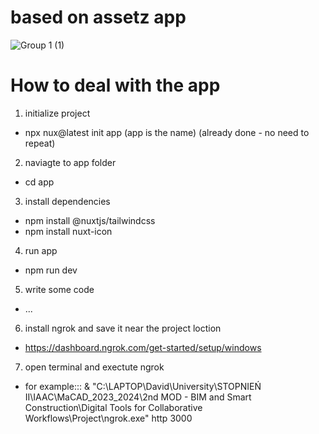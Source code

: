 # based on assetz app

![Group 1 (1)](https://github.com/SHL-Digital-Practice/assetz/assets/62248969/a44bd4ff-f1b1-4506-9f10-681651e2c2d8)



# How to deal with the app

1. initialize project
- npx nux@latest init app (app is the name) (already done - no need to repeat)

2. naviagte to app folder
- cd app

3. install dependencies 
- npm install @nuxtjs/tailwindcss
- npm install nuxt-icon

4. run app
- npm run dev

5. write some code
- ...

6. install ngrok and save it near the project loction
- https://dashboard.ngrok.com/get-started/setup/windows

7. open terminal and exectute ngrok
- for example::: & "C:\LAPTOP\David\University\STOPNIEŃ II\IAAC\MaCAD_2023_2024\2nd MOD - BIM and Smart Construction\Digital Tools for Collaborative Workflows\Project\ngrok.exe" http 3000

